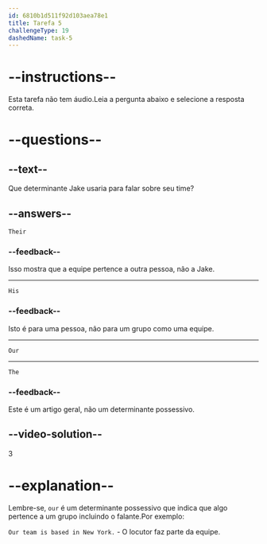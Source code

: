 ```yaml
---
id: 6810b1d511f92d103aea78e1
title: Tarefa 5
challengeType: 19
dashedName: task-5
---
```


# --instructions--

Esta tarefa não tem áudio.Leia a pergunta abaixo e selecione a resposta correta.

# --questions--

## --text--

Que determinante Jake usaria para falar sobre seu time?

## --answers--

`Their`

### --feedback--

Isso mostra que a equipe pertence a outra pessoa, não a Jake.

---

`His`

### --feedback--

Isto é para uma pessoa, não para um grupo como uma equipe.

---

`Our`

---

`The`

### --feedback--

Este é um artigo geral, não um determinante possessivo.

## --video-solution--

3

# --explanation--

Lembre-se, `our` é um determinante possessivo que indica que algo pertence a um grupo incluindo o falante.Por exemplo:

`Our team is based in New York.` - O locutor faz parte da equipe.
